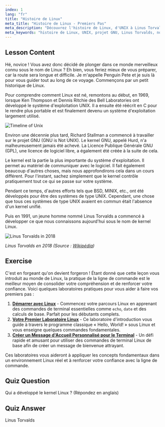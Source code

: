 ```yaml
---
index: 1
lang: "fr"
title: "Histoire de Linux"
meta_title: "Histoire de Linux - Premiers Pas"
meta_description: "Découvrez l'histoire de Linux, d'UNIX à Linus Torvalds et au projet GNU. Comprenez ses origines et son évolution pour les débutants."
meta_keywords: "histoire de Linux, UNIX, projet GNU, Linus Torvalds, noyau Linux, Linux pour débutant, tutoriel Linux, guide Linux"
---
```


## Lesson Content

Hé, novice ! Vous avez donc décidé de plonger dans ce monde merveilleux connu sous le nom de Linux ? Eh bien, vous feriez mieux de vous préparer, car la route sera longue et difficile. Je m'appelle Penguin Pete et je suis là pour vous guider tout au long de ce voyage. Commençons par un petit historique de Linux.

Pour comprendre comment Linux est né, remontons au début, en 1969, lorsque Ken Thompson et Dennis Ritchie des Bell Laboratories ont développé le système d'exploitation UNIX. Il a ensuite été réécrit en C pour le rendre plus portable et est finalement devenu un système d'exploitation largement utilisé.

![Timeline of Unix](https://file.labex.io/images/ed9c245d-e8be-4287-bf34-67750b042542.jpg)

Environ une décennie plus tard, Richard Stallman a commencé à travailler sur le projet GNU (GNU is Not UNIX). Le kernel GNU, appelé Hurd, n'a malheureusement jamais été achevé. La Licence Publique Générale GNU (GPL), une licence de logiciel libre, a également été créée à la suite de cela.

Le kernel est la partie la plus importante du système d'exploitation. Il permet au matériel de communiquer avec le logiciel. Il fait également beaucoup d'autres choses, mais nous approfondirons cela dans un cours différent. Pour l'instant, sachez simplement que le kernel contrôle pratiquement tout ce qui se passe sur votre système.

Pendant ce temps, d'autres efforts tels que BSD, MINIX, etc., ont été développés pour être des systèmes de type UNIX. Cependant, une chose que tous ces systèmes de type UNIX avaient en commun était l'absence d'un kernel unifié.

Puis en 1991, un jeune homme nommé Linus Torvalds a commencé à développer ce que nous connaissons aujourd'hui sous le nom de kernel Linux.

![Linus Torvalds in 2018](https://file.labex.io/images/3e1311fd-b8ca-45e7-8d02-9aac6377bb36.jpg)

_Linus Torvalds en 2018 (Source : [Wikipédia](https://en.wikipedia.org/wiki/Linus_Torvalds))_

## Exercise

C'est en forgeant qu'on devient forgeron ! Étant donné que cette leçon vous introduit au monde de Linux, la pratique de la ligne de commande est le meilleur moyen de consolider votre compréhension et de renforcer votre confiance. Voici quelques laboratoires pratiques pour vous aider à faire vos premiers pas :

1. **[Démarrer avec Linux](https://labex.io/fr/labs/linux-getting-started-with-linux-446315)** - Commencez votre parcours Linux en apprenant des commandes de terminal essentielles comme `echo`, `date` et des calculs de base. Parfait pour les débutants complets.
2. **[Votre Premier Laboratoire Linux](https://labex.io/fr/labs/linux-your-first-linux-lab-270253)** - Ce laboratoire d'introduction vous guide à travers le programme classique « Hello, World! » sous Linux et vous enseigne quelques commandes fondamentales.
3. **[Créer un Message d'Accueil Personnalisé pour le Terminal](https://labex.io/fr/labs/linux-create-personalized-terminal-greeting-446322)** - Un défi rapide et amusant pour utiliser des commandes de terminal Linux de base afin de créer un message de bienvenue attrayant.

Ces laboratoires vous aideront à appliquer les concepts fondamentaux dans un environnement Linux réel et à renforcer votre confiance avec la ligne de commande.

## Quiz Question

Qui a développé le kernel Linux ? (Répondez en anglais)

## Quiz Answer

Linus Torvalds
